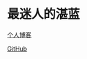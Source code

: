 # 最迷人的湛蓝

[个人博客](<[CSDN](https://blog.csdn.net/weixin_73798622?spm=1000.2115.3001.5343)>)

[GitHub](https://github.com/eagle-a/ "github")
